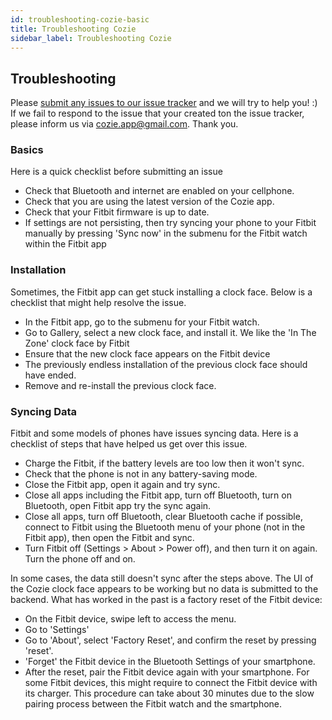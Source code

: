 ```yaml
---
id: troubleshooting-cozie-basic
title: Troubleshooting Cozie
sidebar_label: Troubleshooting Cozie
---
```


## Troubleshooting
Please [submit any issues to our issue tracker](https://github.com/buds-lab/cozie/issues) and we will try to help you! :) If we fail to respond to the issue that your created ton the issue tracker, please inform us via cozie.app@gmail.com. Thank you.

### Basics
Here is a quick checklist before submitting an issue
* Check that Bluetooth and internet are enabled on your cellphone.
* Check that you are using the latest version of the Cozie app.
* Check that your Fitbit firmware is up to date.
* If settings are not persisting, then try syncing your phone to your Fitbit manually by pressing 'Sync now' in the submenu for the Fitbit watch within the Fitbit app

### Installation
Sometimes, the Fitbit app can get stuck installing a clock face. Below is a checklist that might help resolve the issue.
* In the Fitbit app, go to the submenu for your Fitbit watch.
* Go to Gallery, select a new clock face, and install it. We like the 'In The Zone' clock face by Fitbit
* Ensure that the new clock face appears on the Fitbit device
* The previously endless installation of the previous clock face should have ended.
* Remove and re-install the previous clock face.

### Syncing Data
Fitbit and some models of phones have issues syncing data. Here is a checklist of steps that have helped us get over this issue.
* Charge the Fitbit, if the battery levels are too low then it won't sync.
* Check that the phone is not in any battery-saving mode.
* Close the Fitbit app, open it again and try sync.
* Close all apps including the Fitbit app, turn off Bluetooth, turn on Bluetooth, open Fitbit app try the sync again.
* Close all apps, turn off Bluetooth, clear Bluetooth cache if possible, connect to Fitbit using the Bluetooth menu of your phone (not in the Fitbit app), then open the Fitbit and sync.
* Turn Fitbit off (Settings > About > Power off), and then turn it on again. Turn the phone off and on.

In some cases, the data still doesn't sync after the steps above. The UI of the Cozie clock face appears to be working but no data is submitted to the backend. What has worked in the past is a factory reset of the Fitbit device:
* On the Fitbit device, swipe left to access the menu.
* Go to 'Settings'
* Go to 'About', select 'Factory Reset', and confirm the reset by pressing 'reset'.
* 'Forget' the Fitbit device in the Bluetooth Settings of your smartphone.
* After the reset, pair the Fitbit device again with your smartphone. For some Fitbit devices, this might require to connect the Fitbit device with its charger.
This procedure can take about 30 minutes due to the slow pairing process between the Fitbit watch and the smartphone.


